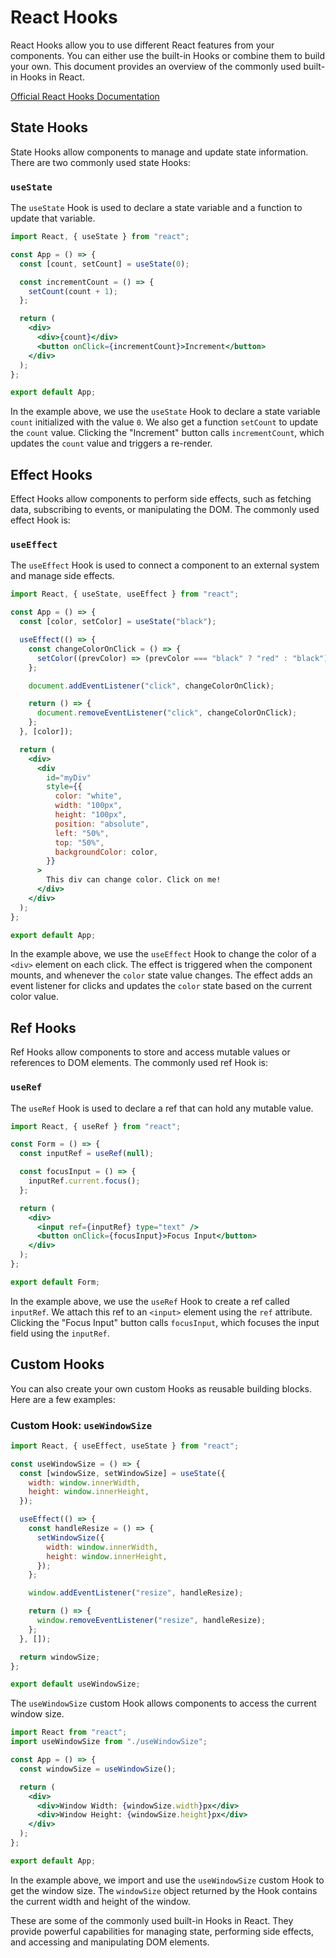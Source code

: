 # React Hooks

React Hooks allow you to use different React features from your components. You can either use the built-in Hooks or combine them to build your own. This document provides an overview of the commonly used built-in Hooks in React.

[Official React Hooks Documentation](https://react.dev/reference/react)

## State Hooks

State Hooks allow components to manage and update state information. There are two commonly used state Hooks:

### `useState`

The `useState` Hook is used to declare a state variable and a function to update that variable.

```jsx
import React, { useState } from "react";

const App = () => {
  const [count, setCount] = useState(0);

  const incrementCount = () => {
    setCount(count + 1);
  };

  return (
    <div>
      <div>{count}</div>
      <button onClick={incrementCount}>Increment</button>
    </div>
  );
};

export default App;
```

In the example above, we use the `useState` Hook to declare a state variable `count` initialized with the value `0`. We also get a function `setCount` to update the `count` value. Clicking the "Increment" button calls `incrementCount`, which updates the `count` value and triggers a re-render.

## Effect Hooks

Effect Hooks allow components to perform side effects, such as fetching data, subscribing to events, or manipulating the DOM. The commonly used effect Hook is:

### `useEffect`

The `useEffect` Hook is used to connect a component to an external system and manage side effects.

```jsx
import React, { useState, useEffect } from "react";

const App = () => {
  const [color, setColor] = useState("black");

  useEffect(() => {
    const changeColorOnClick = () => {
      setColor((prevColor) => (prevColor === "black" ? "red" : "black"));
    };

    document.addEventListener("click", changeColorOnClick);

    return () => {
      document.removeEventListener("click", changeColorOnClick);
    };
  }, [color]);

  return (
    <div>
      <div
        id="myDiv"
        style={{
          color: "white",
          width: "100px",
          height: "100px",
          position: "absolute",
          left: "50%",
          top: "50%",
          backgroundColor: color,
        }}
      >
        This div can change color. Click on me!
      </div>
    </div>
  );
};

export default App;
```

In the example above, we use the `useEffect` Hook to change the color of a `<div>` element on each click. The effect is triggered when the component mounts, and whenever the `color` state value changes. The effect adds an event listener for clicks and updates the `color` state based on the current color value.

## Ref Hooks

Ref Hooks allow components to store and access mutable values or references to DOM elements. The commonly used ref Hook is:

### `useRef`

The `useRef` Hook is used to declare a ref that can hold any mutable value.

```jsx
import React, { useRef } from "react";

const Form = () => {
  const inputRef = useRef(null);

  const focusInput = () => {
    inputRef.current.focus();
  };

  return (
    <div>
      <input ref={inputRef} type="text" />
      <button onClick={focusInput}>Focus Input</button>
    </div>
  );
};

export default Form;
```

In the example above, we use the `useRef` Hook to create a ref called `inputRef`. We attach this ref to an `<input>` element using the `ref` attribute. Clicking the "Focus Input" button calls `focusInput`, which focuses the input field using the `inputRef`.

## Custom Hooks

You can also create your own custom Hooks as reusable building blocks. Here are a few examples:

### Custom Hook: `useWindowSize`

```jsx
import React, { useEffect, useState } from "react";

const useWindowSize = () => {
  const [windowSize, setWindowSize] = useState({
    width: window.innerWidth,
    height: window.innerHeight,
  });

  useEffect(() => {
    const handleResize = () => {
      setWindowSize({
        width: window.innerWidth,
        height: window.innerHeight,
      });
    };

    window.addEventListener("resize", handleResize);

    return () => {
      window.removeEventListener("resize", handleResize);
    };
  }, []);

  return windowSize;
};

export default useWindowSize;
```

The `useWindowSize` custom Hook allows components to access the current window size.

```jsx
import React from "react";
import useWindowSize from "./useWindowSize";

const App = () => {
  const windowSize = useWindowSize();

  return (
    <div>
      <div>Window Width: {windowSize.width}px</div>
      <div>Window Height: {windowSize.height}px</div>
    </div>
  );
};

export default App;
```

In the example above, we import and use the `useWindowSize` custom Hook to get the window size. The `windowSize` object returned by the Hook contains the current width and height of the window.

These are some of the commonly used built-in Hooks in React. They provide powerful capabilities for managing state, performing side effects, and accessing and manipulating DOM elements.